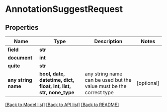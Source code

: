 # AnnotationSuggestRequest


## Properties
Name | Type | Description | Notes
------------ | ------------- | ------------- | -------------
**field** | **str** |  | 
**document** | **int** |  | 
**quite** | **str** |  | 
**any string name** | **bool, date, datetime, dict, float, int, list, str, none_type** | any string name can be used but the value must be the correct type | [optional]

[[Back to Model list]](../README.md#documentation-for-models) [[Back to API list]](../README.md#documentation-for-api-endpoints) [[Back to README]](../README.md)


